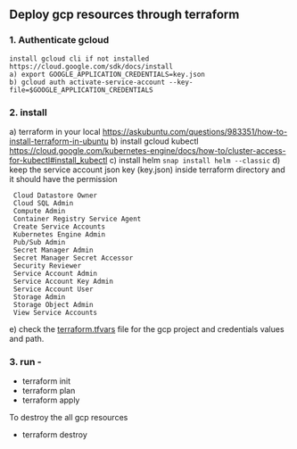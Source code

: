 
## Deploy gcp resources through terraform

### 1. Authenticate gcloud
```
install gcloud cli if not installed https://cloud.google.com/sdk/docs/install 
a) export GOOGLE_APPLICATION_CREDENTIALS=key.json
b) gcloud auth activate-service-account --key-file=$GOOGLE_APPLICATION_CREDENTIALS
```

### 2. install 
  a) terraform in your local
  https://askubuntu.com/questions/983351/how-to-install-terraform-in-ubuntu
  b) install gcloud kubectl
  https://cloud.google.com/kubernetes-engine/docs/how-to/cluster-access-for-kubectl#install_kubectl
  c) install helm 
   ```snap install helm --classic```
  d) keep the service account json key (key.json) inside terraform directory and it should have the permission
   ```
    Cloud Datastore Owner
    Cloud SQL Admin
    Compute Admin
    Container Registry Service Agent
    Create Service Accounts
    Kubernetes Engine Admin
    Pub/Sub Admin
    Secret Manager Admin
    Secret Manager Secret Accessor
    Security Reviewer
    Service Account Admin
    Service Account Key Admin
    Service Account User
    Storage Admin
    Storage Object Admin
    View Service Accounts
   ```
 e) check the [terraform.tfvars](terraform%2Fterraform.tfvars) file for the gcp project and credentials values and path.

### 3. run -

- terraform init
- terraform plan
- terraform apply

To destroy the all gcp resources
- terraform destroy
